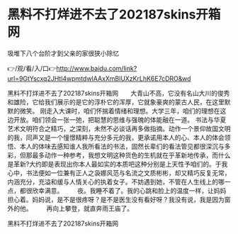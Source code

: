 # 黑料不打烊进不去了202187skins开箱网
圾堆下八个台阶才到父亲的家很狭小除忆

👉/观/看/入/口👉http://www.baidu.com/link?url=9GtYscxq2JHtl4wpmtdwIAAxXmBlUXzKrLhK6E7cDRO&wd

黑料不打烊进不去了202187skins开箱网　　大青山不高，它没有名山大川的俊秀和雄险，它给我们展示的是它的淳朴它的浑厚，它就象豪爽的蒙古人民，在这里默默的微笑。
刚走入大课时，咱们怀揣着情绪和理想。大学三年，咱们的理想在这边开放。咱们领会一张一弛，把聪慧的思维与强魄的体能融在一道。
书法与华夏艺术文明符合之精巧，之深刻，未然不必谈话再多做指摘。动作一个景仰故国文明的我，同声又是一个憧憬精粹与充分多元的我，更承诺用本人的心、本人的体会领悟、本人的体味去感知谁人我所看法的书法，固然长辈们的看法管见都很深沉与多彩，但那最多动作一种参考，我想文明这种货色的生机就在乎革新地传承，而什么是革新?大约即是表现出你本人最如实的本质吧这种分别是上天性予咱们的。于我心中，书法便如一位兼有正人之袅娜风范与名流之文质彬彬，却又精巧反复无常，内涵充分，充溢和缓与人情关心的执着女子。不妨遇到她，不管在人生线上的哪一点，都很欣幸满意。
　　夜。我睡不着了。我的心跳和脸上的温度一样，让妈妈担心着。妈妈说，是不是很疼呀？是不是医生没有看好呀？我没有说，我是因为窗外的他。
　　再向上攀登，就直奔雨王庙了。

黑料不打烊进不去了202187skins开箱网
